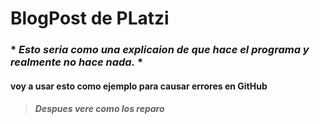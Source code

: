 # BlogPost de PLatzi
### * *Esto seria como una explicaion de que hace el programa y realmente no hace nada.* *
#### voy a usar esto como ejemplo para causar errores en GitHub
>##### **Despues vere como los reparo**
